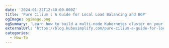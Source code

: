 ```yaml
---
date: '2024-01-22T12:40:00.000Z'
title: 'Pure Cilium : A Guide for Local Load Balancing and BGP'
ogImage: ogimage.png
ogSummary: 'Learn how to build a multi-node Kubernetes cluster on your local workstation or MacBook using K3s and Cilium'
externalUrl: 'https://blog.kubesimplify.com/pure-cilium-a-guide-for-local-load-balancing-and-bgp'
categories:
  - How-To
---
```

